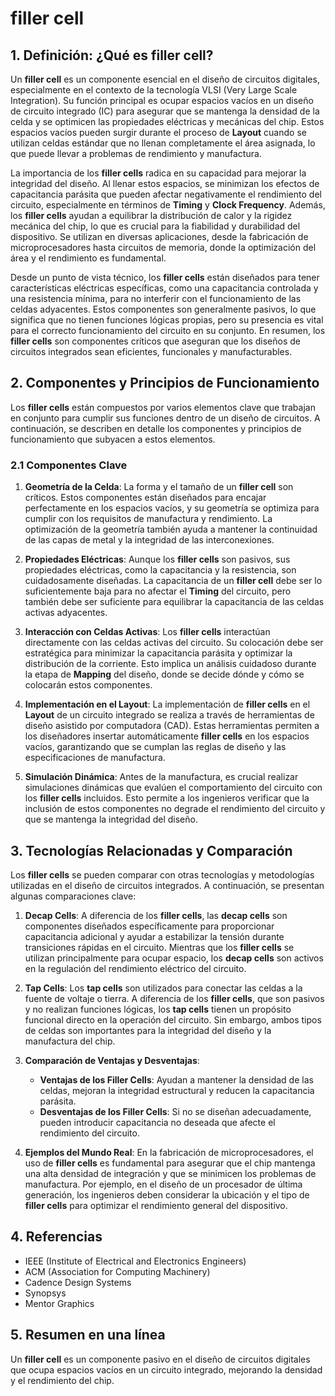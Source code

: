 # filler cell

## 1. Definición: ¿Qué es **filler cell**?
Un **filler cell** es un componente esencial en el diseño de circuitos digitales, especialmente en el contexto de la tecnología VLSI (Very Large Scale Integration). Su función principal es ocupar espacios vacíos en un diseño de circuito integrado (IC) para asegurar que se mantenga la densidad de la celda y se optimicen las propiedades eléctricas y mecánicas del chip. Estos espacios vacíos pueden surgir durante el proceso de **Layout** cuando se utilizan celdas estándar que no llenan completamente el área asignada, lo que puede llevar a problemas de rendimiento y manufactura.

La importancia de los **filler cells** radica en su capacidad para mejorar la integridad del diseño. Al llenar estos espacios, se minimizan los efectos de capacitancia parásita que pueden afectar negativamente el rendimiento del circuito, especialmente en términos de **Timing** y **Clock Frequency**. Además, los **filler cells** ayudan a equilibrar la distribución de calor y la rigidez mecánica del chip, lo que es crucial para la fiabilidad y durabilidad del dispositivo. Se utilizan en diversas aplicaciones, desde la fabricación de microprocesadores hasta circuitos de memoria, donde la optimización del área y el rendimiento es fundamental.

Desde un punto de vista técnico, los **filler cells** están diseñados para tener características eléctricas específicas, como una capacitancia controlada y una resistencia mínima, para no interferir con el funcionamiento de las celdas adyacentes. Estos componentes son generalmente pasivos, lo que significa que no tienen funciones lógicas propias, pero su presencia es vital para el correcto funcionamiento del circuito en su conjunto. En resumen, los **filler cells** son componentes críticos que aseguran que los diseños de circuitos integrados sean eficientes, funcionales y manufacturables.

## 2. Componentes y Principios de Funcionamiento
Los **filler cells** están compuestos por varios elementos clave que trabajan en conjunto para cumplir sus funciones dentro de un diseño de circuitos. A continuación, se describen en detalle los componentes y principios de funcionamiento que subyacen a estos elementos.

### 2.1 Componentes Clave
1. **Geometría de la Celda**: La forma y el tamaño de un **filler cell** son críticos. Estos componentes están diseñados para encajar perfectamente en los espacios vacíos, y su geometría se optimiza para cumplir con los requisitos de manufactura y rendimiento. La optimización de la geometría también ayuda a mantener la continuidad de las capas de metal y la integridad de las interconexiones.

2. **Propiedades Eléctricas**: Aunque los **filler cells** son pasivos, sus propiedades eléctricas, como la capacitancia y la resistencia, son cuidadosamente diseñadas. La capacitancia de un **filler cell** debe ser lo suficientemente baja para no afectar el **Timing** del circuito, pero también debe ser suficiente para equilibrar la capacitancia de las celdas activas adyacentes.

3. **Interacción con Celdas Activas**: Los **filler cells** interactúan directamente con las celdas activas del circuito. Su colocación debe ser estratégica para minimizar la capacitancia parásita y optimizar la distribución de la corriente. Esto implica un análisis cuidadoso durante la etapa de **Mapping** del diseño, donde se decide dónde y cómo se colocarán estos componentes.

4. **Implementación en el Layout**: La implementación de **filler cells** en el **Layout** de un circuito integrado se realiza a través de herramientas de diseño asistido por computadora (CAD). Estas herramientas permiten a los diseñadores insertar automáticamente **filler cells** en los espacios vacíos, garantizando que se cumplan las reglas de diseño y las especificaciones de manufactura.

5. **Simulación Dinámica**: Antes de la manufactura, es crucial realizar simulaciones dinámicas que evalúen el comportamiento del circuito con los **filler cells** incluidos. Esto permite a los ingenieros verificar que la inclusión de estos componentes no degrade el rendimiento del circuito y que se mantenga la integridad del diseño.

## 3. Tecnologías Relacionadas y Comparación
Los **filler cells** se pueden comparar con otras tecnologías y metodologías utilizadas en el diseño de circuitos integrados. A continuación, se presentan algunas comparaciones clave:

1. **Decap Cells**: A diferencia de los **filler cells**, las **decap cells** son componentes diseñados específicamente para proporcionar capacitancia adicional y ayudar a estabilizar la tensión durante transiciones rápidas en el circuito. Mientras que los **filler cells** se utilizan principalmente para ocupar espacio, los **decap cells** son activos en la regulación del rendimiento eléctrico del circuito.

2. **Tap Cells**: Los **tap cells** son utilizados para conectar las celdas a la fuente de voltaje o tierra. A diferencia de los **filler cells**, que son pasivos y no realizan funciones lógicas, los **tap cells** tienen un propósito funcional directo en la operación del circuito. Sin embargo, ambos tipos de celdas son importantes para la integridad del diseño y la manufactura del chip.

3. **Comparación de Ventajas y Desventajas**: 
   - **Ventajas de los Filler Cells**: Ayudan a mantener la densidad de las celdas, mejoran la integridad estructural y reducen la capacitancia parásita.
   - **Desventajas de los Filler Cells**: Si no se diseñan adecuadamente, pueden introducir capacitancia no deseada que afecte el rendimiento del circuito.

4. **Ejemplos del Mundo Real**: En la fabricación de microprocesadores, el uso de **filler cells** es fundamental para asegurar que el chip mantenga una alta densidad de integración y que se minimicen los problemas de manufactura. Por ejemplo, en el diseño de un procesador de última generación, los ingenieros deben considerar la ubicación y el tipo de **filler cells** para optimizar el rendimiento general del dispositivo.

## 4. Referencias
- IEEE (Institute of Electrical and Electronics Engineers)
- ACM (Association for Computing Machinery)
- Cadence Design Systems
- Synopsys
- Mentor Graphics

## 5. Resumen en una línea
Un **filler cell** es un componente pasivo en el diseño de circuitos digitales que ocupa espacios vacíos en un circuito integrado, mejorando la densidad y el rendimiento del chip.